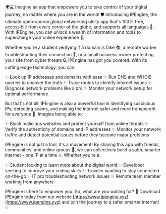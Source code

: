 🌍💻 Imagine an app that empowers you to take control of your digital journey, no matter where you are in the world! 🛡️ Introducing IPEngine, the ultimate open-source global networking utility app that's 100% free, accessible from every corner of the globe, and supports all languages 💬. With IPEngine, you can unlock a wealth of information and tools to supercharge your online experience 👀.

Whether you're a student verifying if a domain is fake 📚, a remote worker troubleshooting their connection 🏢, or a small business owner protecting your site from cyber threats 🔒, IPEngine has got you covered. With its cutting-edge technology, you can:

✨ Look up IP addresses and domains with ease
✨ Run DNS and WHOIS queries to uncover the truth
✨ Trace routes to identify internet issues
✨ Diagnose network problems like a pro
✨ Monitor your network setup for optimal performance

But that's not all! IPEngine is also a powerful tool in identifying suspicious IPs, detecting scams, and making the internet safer and more transparent for everyone 🚀. Imagine being able to:

✨ Block malicious websites and protect yourself from online threats
✨ Verify the authenticity of domains and IP addresses
✨ Monitor your network traffic and detect potential issues before they become major problems

IPEngine is not just a tool, it's a movement! By sharing this app with friends, communities, and online groups 🤝, we can collectively build a safer, smarter internet – one IP at a time 🔥. Whether you're a:

✨ Student looking to learn more about the digital world
✨ Developer seeking to improve your coding skills
✨ Traveler wanting to stay connected on-the-go
✨ IT pro troubleshooting network issues
✨ Remote team member working from anywhere

IPEngine is here to empower you. So, what are you waiting for? 🚀 Download IPEngine today from our website [https://www.ipengine.xyz](https://www.ipengine.xyz) and join the journey to a safer, smarter internet! 💥